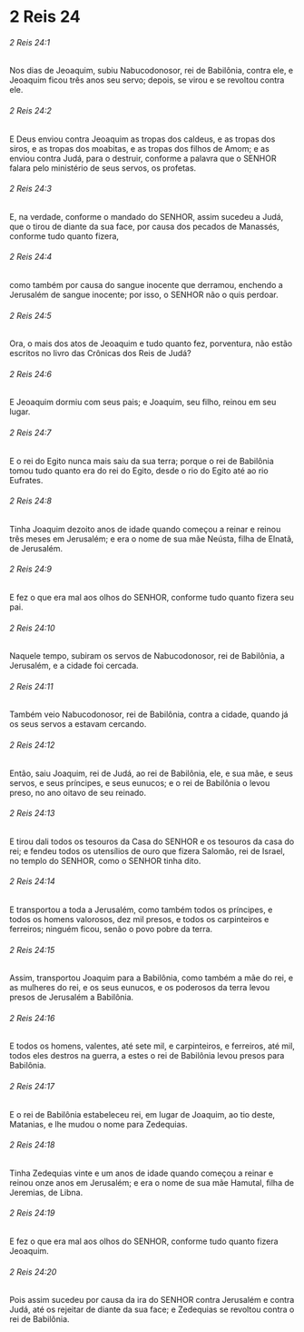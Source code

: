 # 2 Reis 24

###### 2 Reis 24:1

Nos dias de Jeoaquim, subiu Nabucodonosor, rei de Babilônia, contra ele, e Jeoaquim ficou três anos seu servo; depois, se virou e se revoltou contra ele.

###### 2 Reis 24:2

E Deus enviou contra Jeoaquim as tropas dos caldeus, e as tropas dos siros, e as tropas dos moabitas, e as tropas dos filhos de Amom; e as enviou contra Judá, para o destruir, conforme a palavra que o SENHOR falara pelo ministério de seus servos, os profetas.

###### 2 Reis 24:3

E, na verdade, conforme o mandado do SENHOR, assim sucedeu a Judá, que o tirou de diante da sua face, por causa dos pecados de Manassés, conforme tudo quanto fizera,

###### 2 Reis 24:4

como também por causa do sangue inocente que derramou, enchendo a Jerusalém de sangue inocente; por isso, o SENHOR não o quis perdoar.

###### 2 Reis 24:5

Ora, o mais dos atos de Jeoaquim e tudo quanto fez, porventura, não estão escritos no livro das Crônicas dos Reis de Judá?

###### 2 Reis 24:6

E Jeoaquim dormiu com seus pais; e Joaquim, seu filho, reinou em seu lugar.

###### 2 Reis 24:7

E o rei do Egito nunca mais saiu da sua terra; porque o rei de Babilônia tomou tudo quanto era do rei do Egito, desde o rio do Egito até ao rio Eufrates.

###### 2 Reis 24:8

Tinha Joaquim dezoito anos de idade quando começou a reinar e reinou três meses em Jerusalém; e era o nome de sua mãe Neústa, filha de Elnatã, de Jerusalém.

###### 2 Reis 24:9

E fez o que era mal aos olhos do SENHOR, conforme tudo quanto fizera seu pai.

###### 2 Reis 24:10

Naquele tempo, subiram os servos de Nabucodonosor, rei de Babilônia, a Jerusalém, e a cidade foi cercada.

###### 2 Reis 24:11

Também veio Nabucodonosor, rei de Babilônia, contra a cidade, quando já os seus servos a estavam cercando.

###### 2 Reis 24:12

Então, saiu Joaquim, rei de Judá, ao rei de Babilônia, ele, e sua mãe, e seus servos, e seus príncipes, e seus eunucos; e o rei de Babilônia o levou preso, no ano oitavo de seu reinado.

###### 2 Reis 24:13

E tirou dali todos os tesouros da Casa do SENHOR e os tesouros da casa do rei; e fendeu todos os utensílios de ouro que fizera Salomão, rei de Israel, no templo do SENHOR, como o SENHOR tinha dito.

###### 2 Reis 24:14

E transportou a toda a Jerusalém, como também todos os príncipes, e todos os homens valorosos, dez mil presos, e todos os carpinteiros e ferreiros; ninguém ficou, senão o povo pobre da terra.

###### 2 Reis 24:15

Assim, transportou Joaquim para a Babilônia, como também a mãe do rei, e as mulheres do rei, e os seus eunucos, e os poderosos da terra levou presos de Jerusalém a Babilônia.

###### 2 Reis 24:16

E todos os homens, valentes, até sete mil, e carpinteiros, e ferreiros, até mil, todos eles destros na guerra, a estes o rei de Babilônia levou presos para Babilônia.

###### 2 Reis 24:17

E o rei de Babilônia estabeleceu rei, em lugar de Joaquim, ao tio deste, Matanias, e lhe mudou o nome para Zedequias.

###### 2 Reis 24:18

Tinha Zedequias vinte e um anos de idade quando começou a reinar e reinou onze anos em Jerusalém; e era o nome de sua mãe Hamutal, filha de Jeremias, de Libna.

###### 2 Reis 24:19

E fez o que era mal aos olhos do SENHOR, conforme tudo quanto fizera Jeoaquim.

###### 2 Reis 24:20

Pois assim sucedeu por causa da ira do SENHOR contra Jerusalém e contra Judá, até os rejeitar de diante da sua face; e Zedequias se revoltou contra o rei de Babilônia.

